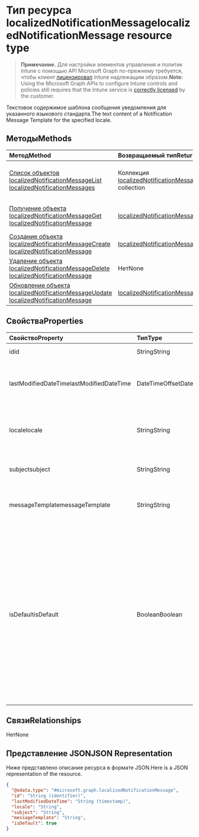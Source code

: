 # <a name="localizednotificationmessage-resource-type"></a><span data-ttu-id="c5622-101">Тип ресурса localizedNotificationMessage</span><span class="sxs-lookup"><span data-stu-id="c5622-101">localizedNotificationMessage resource type</span></span>

> <span data-ttu-id="c5622-102">**Примечание.** Для настройки элементов управления и политик Intune с помощью API Microsoft Graph по-прежнему требуется, чтобы клиент [лицензировал](https://go.microsoft.com/fwlink/?linkid=839381) Intune надлежащим образом.</span><span class="sxs-lookup"><span data-stu-id="c5622-102">**Note:** Using the Microsoft Graph APIs to configure Intune controls and policies still requires that the Intune service is [correctly licensed](https://go.microsoft.com/fwlink/?linkid=839381) by the customer.</span></span>

<span data-ttu-id="c5622-103">Текстовое содержимое шаблона сообщения уведомления для указанного языкового стандарта.</span><span class="sxs-lookup"><span data-stu-id="c5622-103">The text content of a Notification Message Template for the specified locale.</span></span>
## <a name="methods"></a><span data-ttu-id="c5622-104">Методы</span><span class="sxs-lookup"><span data-stu-id="c5622-104">Methods</span></span>
|<span data-ttu-id="c5622-105">Метод</span><span class="sxs-lookup"><span data-stu-id="c5622-105">Method</span></span>|<span data-ttu-id="c5622-106">Возвращаемый тип</span><span class="sxs-lookup"><span data-stu-id="c5622-106">Return Type</span></span>|<span data-ttu-id="c5622-107">Описание</span><span class="sxs-lookup"><span data-stu-id="c5622-107">Description</span></span>|
|:---|:---|:---|
|[<span data-ttu-id="c5622-108">Список объектов localizedNotificationMessage</span><span class="sxs-lookup"><span data-stu-id="c5622-108">List localizedNotificationMessages</span></span>](../api/intune_notification_localizednotificationmessage_list.md)|<span data-ttu-id="c5622-109">Коллекция [localizedNotificationMessage](../resources/intune_notification_localizednotificationmessage.md)</span><span class="sxs-lookup"><span data-stu-id="c5622-109">[localizedNotificationMessage](../resources/intune_notification_localizednotificationmessage.md) collection</span></span>|<span data-ttu-id="c5622-110">Список свойств и связей объектов [localizedNotificationMessage](../resources/intune_notification_localizednotificationmessage.md).</span><span class="sxs-lookup"><span data-stu-id="c5622-110">List properties and relationships of the [localizedNotificationMessage](../resources/intune_notification_localizednotificationmessage.md) objects.</span></span>|
|[<span data-ttu-id="c5622-111">Получение объекта localizedNotificationMessage</span><span class="sxs-lookup"><span data-stu-id="c5622-111">Get localizedNotificationMessage</span></span>](../api/intune_notification_localizednotificationmessage_get.md)|[<span data-ttu-id="c5622-112">localizedNotificationMessage</span><span class="sxs-lookup"><span data-stu-id="c5622-112">localizedNotificationMessage</span></span>](../resources/intune_notification_localizednotificationmessage.md)|<span data-ttu-id="c5622-113">Чтение свойств и связей объекта [localizedNotificationMessage](../resources/intune_notification_localizednotificationmessage.md).</span><span class="sxs-lookup"><span data-stu-id="c5622-113">Read properties and relationships of [plannerTaskDetails](../resources/intune_notification_localizednotificationmessage.md) object.</span></span>|
|[<span data-ttu-id="c5622-114">Создание объекта localizedNotificationMessage</span><span class="sxs-lookup"><span data-stu-id="c5622-114">Create localizedNotificationMessage</span></span>](../api/intune_notification_localizednotificationmessage_create.md)|[<span data-ttu-id="c5622-115">localizedNotificationMessage</span><span class="sxs-lookup"><span data-stu-id="c5622-115">localizedNotificationMessage</span></span>](../resources/intune_notification_localizednotificationmessage.md)|<span data-ttu-id="c5622-116">Создание объекта [localizedNotificationMessage](../resources/intune_notification_localizednotificationmessage.md).</span><span class="sxs-lookup"><span data-stu-id="c5622-116">Create a new [plannerBucket](../resources/intune_notification_localizednotificationmessage.md) object.</span></span>|
|[<span data-ttu-id="c5622-117">Удаление объекта localizedNotificationMessage</span><span class="sxs-lookup"><span data-stu-id="c5622-117">Delete localizedNotificationMessage</span></span>](../api/intune_notification_localizednotificationmessage_delete.md)|<span data-ttu-id="c5622-118">Нет</span><span class="sxs-lookup"><span data-stu-id="c5622-118">None</span></span>|<span data-ttu-id="c5622-119">Удаляет объект [localizedNotificationMessage](../resources/intune_notification_localizednotificationmessage.md).</span><span class="sxs-lookup"><span data-stu-id="c5622-119">Deletes a [localizedNotificationMessage](../resources/intune_notification_localizednotificationmessage.md).</span></span>|
|[<span data-ttu-id="c5622-120">Обновление объекта localizedNotificationMessage</span><span class="sxs-lookup"><span data-stu-id="c5622-120">Update localizedNotificationMessage</span></span>](../api/intune_notification_localizednotificationmessage_update.md)|[<span data-ttu-id="c5622-121">localizedNotificationMessage</span><span class="sxs-lookup"><span data-stu-id="c5622-121">localizedNotificationMessage</span></span>](../resources/intune_notification_localizednotificationmessage.md)|<span data-ttu-id="c5622-122">Обновление свойств объекта [localizedNotificationMessage](../resources/intune_notification_localizednotificationmessage.md).</span><span class="sxs-lookup"><span data-stu-id="c5622-122">Update the properties of a [calendar](../resources/intune_notification_localizednotificationmessage.md) object.</span></span>|

## <a name="properties"></a><span data-ttu-id="c5622-123">Свойства</span><span class="sxs-lookup"><span data-stu-id="c5622-123">Properties</span></span>
|<span data-ttu-id="c5622-124">Свойство</span><span class="sxs-lookup"><span data-stu-id="c5622-124">Property</span></span>|<span data-ttu-id="c5622-125">Тип</span><span class="sxs-lookup"><span data-stu-id="c5622-125">Type</span></span>|<span data-ttu-id="c5622-126">Описание</span><span class="sxs-lookup"><span data-stu-id="c5622-126">Description</span></span>|
|:---|:---|:---|
|<span data-ttu-id="c5622-127">id</span><span class="sxs-lookup"><span data-stu-id="c5622-127">id</span></span>|<span data-ttu-id="c5622-128">String</span><span class="sxs-lookup"><span data-stu-id="c5622-128">String</span></span>|<span data-ttu-id="c5622-129">Ключ объекта.</span><span class="sxs-lookup"><span data-stu-id="c5622-129">Key of the setting.</span></span>|
|<span data-ttu-id="c5622-130">lastModifiedDateTime</span><span class="sxs-lookup"><span data-stu-id="c5622-130">lastModifiedDateTime</span></span>|<span data-ttu-id="c5622-131">DateTimeOffset</span><span class="sxs-lookup"><span data-stu-id="c5622-131">DateTimeOffset</span></span>|<span data-ttu-id="c5622-132">Дата и время последнего изменения объекта.</span><span class="sxs-lookup"><span data-stu-id="c5622-132">DateTime the object was last modified.</span></span>|
|<span data-ttu-id="c5622-133">locale</span><span class="sxs-lookup"><span data-stu-id="c5622-133">locale</span></span>|<span data-ttu-id="c5622-134">String</span><span class="sxs-lookup"><span data-stu-id="c5622-134">String</span></span>|<span data-ttu-id="c5622-135">Языковой стандарт, для которого предназначено сообщение.</span><span class="sxs-lookup"><span data-stu-id="c5622-135">The Locale for which this message is destined.</span></span>|
|<span data-ttu-id="c5622-136">subject</span><span class="sxs-lookup"><span data-stu-id="c5622-136">subject</span></span>|<span data-ttu-id="c5622-137">String</span><span class="sxs-lookup"><span data-stu-id="c5622-137">String</span></span>|<span data-ttu-id="c5622-138">Тема шаблона сообщения.</span><span class="sxs-lookup"><span data-stu-id="c5622-138">The Message Template Subject.</span></span>|
|<span data-ttu-id="c5622-139">messageTemplate</span><span class="sxs-lookup"><span data-stu-id="c5622-139">messageTemplate</span></span>|<span data-ttu-id="c5622-140">String</span><span class="sxs-lookup"><span data-stu-id="c5622-140">String</span></span>|<span data-ttu-id="c5622-141">Содержимое шаблона сообщения.</span><span class="sxs-lookup"><span data-stu-id="c5622-141">The Message Template content.</span></span>|
|<span data-ttu-id="c5622-142">isDefault</span><span class="sxs-lookup"><span data-stu-id="c5622-142">isDefault</span></span>|<span data-ttu-id="c5622-143">Boolean</span><span class="sxs-lookup"><span data-stu-id="c5622-143">Boolean</span></span>|<span data-ttu-id="c5622-144">Флаг, указывающий, используется ли этот языковой стандарт в качестве базового языка.</span><span class="sxs-lookup"><span data-stu-id="c5622-144">Flag to indicate whether or not this is the default locale for language fallback.</span></span> <span data-ttu-id="c5622-145">Этот флаг можно только устанавливать.</span><span class="sxs-lookup"><span data-stu-id="c5622-145">This flag can only be set.</span></span> <span data-ttu-id="c5622-146">Чтобы снять его, задайте значение true для аналогичного свойства другого локализованного сообщения уведомления.</span><span class="sxs-lookup"><span data-stu-id="c5622-146">To unset, set this property to true on another Localized Notification Message.</span></span>|

## <a name="relationships"></a><span data-ttu-id="c5622-147">Связи</span><span class="sxs-lookup"><span data-stu-id="c5622-147">Relationships</span></span>
<span data-ttu-id="c5622-148">Нет</span><span class="sxs-lookup"><span data-stu-id="c5622-148">None</span></span>
## <a name="json-representation"></a><span data-ttu-id="c5622-149">Представление JSON</span><span class="sxs-lookup"><span data-stu-id="c5622-149">JSON Representation</span></span>
<span data-ttu-id="c5622-150">Ниже представлено описание ресурса в формате JSON.</span><span class="sxs-lookup"><span data-stu-id="c5622-150">Here is a JSON representation of the resource.</span></span>
<!-- {
  "blockType": "resource",
  "keyProperty": "id",
  "@odata.type": "microsoft.graph.localizedNotificationMessage"
}
-->
``` json
{
  "@odata.type": "#microsoft.graph.localizedNotificationMessage",
  "id": "String (identifier)",
  "lastModifiedDateTime": "String (timestamp)",
  "locale": "String",
  "subject": "String",
  "messageTemplate": "String",
  "isDefault": true
}
```



